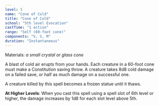 ```yaml
---
level: 5
name: "Cone of Cold"
title: "Cone of Cold"
school: "5th level Evocation"
castTime: "1 action"
range: "Self (60-foot cone)"
components: "V, S, M"
duration: "Instantaneous"
---
```


Materials: *a small crystal or glass cone*

A blast of cold air erupts from your hands. Each creature in a 60-foot cone must make a Constitution saving throw. A creature takes 8d8 cold damage on a failed save, or half as much damage on a successful one.

A creature killed by this spell becomes a frozen statue until it thaws.

**At Higher Levels**: When you cast this spell using a spell slot of 6th level or higher, the damage increases by 1d8 for each slot level above 5th.
